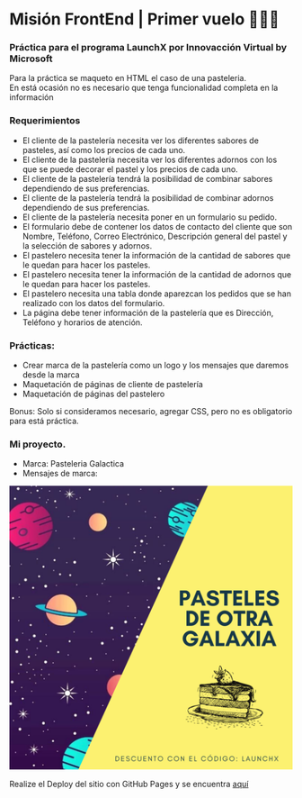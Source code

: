 # Misión FrontEnd | Primer vuelo  🚀👨‍🚀
### Práctica para el programa LaunchX por Innovacción Virtual by Microsoft
Para la práctica se maqueto en HTML el caso de una pasteleria.  
En está ocasión no es necesario que tenga funcionalidad completa en la información  
  
### Requerimientos
- El cliente de la pastelería necesita ver los diferentes sabores de pasteles, así como los precios de cada uno.
- El cliente de la pastelería necesita ver los diferentes adornos con los que se puede decorar el pastel y los precios de cada uno.
- El cliente de la pastelería tendrá la posibilidad de combinar sabores dependiendo de sus preferencias.
- El cliente de la pastelería tendrá la posibilidad de combinar adornos dependiendo de sus preferencias.
- El cliente de la pastelería necesita poner en un formulario su pedido.
- El formulario debe de contener los datos de contacto del cliente que son Nombre, Teléfono, Correo Electrónico, Descripción general del pastel y la selección de sabores y adornos.
- El pastelero necesita tener la información de la cantidad de sabores que le quedan para hacer los pasteles.
- El pastelero necesita tener la información de la cantidad de adornos que le quedan para hacer los pasteles.
- El pastelero necesita una tabla donde aparezcan los pedidos que se han realizado con los datos del formulario.
- La página debe tener información de la pastelería que es Dirección, Teléfono y horarios de atención.  

### Prácticas:
- Crear marca de la pastelería como un logo y los mensajes que daremos desde la marca  
- Maquetación de páginas de cliente de pastelería  
- Maquetación de páginas del pastelero  

Bonus: Solo si consideramos necesario, agregar CSS, pero no es obligatorio para está práctica.

### Mi proyecto.
- Marca: Pasteleria Galactica  
- Mensajes de marca: 

![Marketing de Pasteleria](https://github.com/IsuiLugo/Pasteleria/blob/master/Images/HeaderCakes.png)

  
 Realize el Deploy del sitio con GitHub Pages y se encuentra [aquí](https://isuilugo.github.io/Pasteleria/Pasteleria)
 
 
